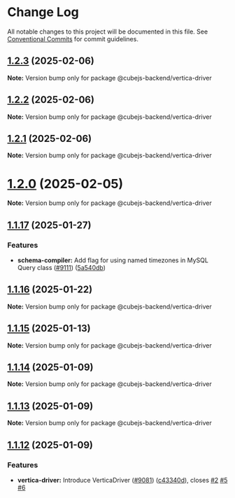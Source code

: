 # Change Log

All notable changes to this project will be documented in this file.
See [Conventional Commits](https://conventionalcommits.org) for commit guidelines.

## [1.2.3](https://github.com/cube-js/cube.js/compare/v1.2.2...v1.2.3) (2025-02-06)

**Note:** Version bump only for package @cubejs-backend/vertica-driver

## [1.2.2](https://github.com/cube-js/cube.js/compare/v1.2.1...v1.2.2) (2025-02-06)

**Note:** Version bump only for package @cubejs-backend/vertica-driver

## [1.2.1](https://github.com/cube-js/cube.js/compare/v1.2.0...v1.2.1) (2025-02-06)

**Note:** Version bump only for package @cubejs-backend/vertica-driver

# [1.2.0](https://github.com/cube-js/cube.js/compare/v1.1.18...v1.2.0) (2025-02-05)

**Note:** Version bump only for package @cubejs-backend/vertica-driver

## [1.1.17](https://github.com/cube-js/cube.js/compare/v1.1.16...v1.1.17) (2025-01-27)

### Features

- **schema-compiler:** Add flag for using named timezones in MySQL Query class ([#9111](https://github.com/cube-js/cube.js/issues/9111)) ([5a540db](https://github.com/cube-js/cube.js/commit/5a540db9228dcbb88c434123f13291202f6da9be))

## [1.1.16](https://github.com/cube-js/cube.js/compare/v1.1.15...v1.1.16) (2025-01-22)

**Note:** Version bump only for package @cubejs-backend/vertica-driver

## [1.1.15](https://github.com/cube-js/cube.js/compare/v1.1.14...v1.1.15) (2025-01-13)

**Note:** Version bump only for package @cubejs-backend/vertica-driver

## [1.1.14](https://github.com/cube-js/cube.js/compare/v1.1.13...v1.1.14) (2025-01-09)

**Note:** Version bump only for package @cubejs-backend/vertica-driver

## [1.1.13](https://github.com/cube-js/cube.js/compare/v1.1.12...v1.1.13) (2025-01-09)

**Note:** Version bump only for package @cubejs-backend/vertica-driver

## [1.1.12](https://github.com/cube-js/cube.js/compare/v1.1.11...v1.1.12) (2025-01-09)

### Features

- **vertica-driver:** Introduce VerticaDriver ([#9081](https://github.com/cube-js/cube.js/issues/9081)) ([c43340d](https://github.com/cube-js/cube.js/commit/c43340d9cc7d06d7caea4803b4d6e00a3e82acdf)), closes [#2](https://github.com/cube-js/cube.js/issues/2) [#5](https://github.com/cube-js/cube.js/issues/5) [#6](https://github.com/cube-js/cube.js/issues/6)
